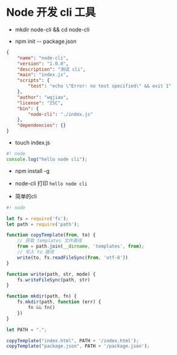 # Node 开发 cli 工具

* mkdir node-cli && cd node-cli

* npm init -- package.json
```json
{
    "name": "node-cli",
    "version": "1.0.0",
    "description": "测试 cli",
    "main": "index.js",
    "scripts": {
        "test": "echo \"Error: no test specified\" && exit 1"
    },
    "author": "wqjiao",
    "license": "ISC",
    "bin": {
        "node-cli": "./index.js"
    },
    "dependencies": {}
}
```

* touch index.js
```js
#! node
console.log("hello node cli");
```

* npm install -g

* node-cli
打印 `hello node cli`

* 简单的cli

```js
#! node

let fs = require('fs');
let path = require('path');

function copyTemplate(from, to) {
    // 获取 templates 文件路径
    from = path.join(__dirname, 'templates', from);
    // 写入 to 路径
    write(to, fs.readFileSync(from, 'utf-8'))
}

function write(path, str, mode) {
    fs.writeFileSync(path, str)
}

function mkdir(path, fn) {
    fs.mkdir(path, function (err) {
        fn && fn()
    })
}

let PATH = ".";

copyTemplate("index.html", PATH + '/index.html');
copyTemplate("package.json", PATH + '/package.json');
```
